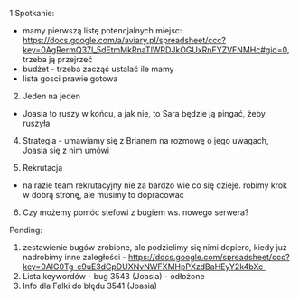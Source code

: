 1 Spotkanie:
- mamy pierwszą listę potencjalnych miejsc: https://docs.google.com/a/aviary.pl/spreadsheet/ccc?key=0AgRermQ37I_5dEtmMkRnaTlWRDJkOGUxRnFYZVFNMHc#gid=0, trzeba ją przejrzeć
- budżet - trzeba zacząć ustalać ile mamy
- lista gosci prawie gotowa

2. Jeden na jeden
- Joasia to ruszy w końcu, a jak nie, to Sara będzie ją pingać, żeby ruszyła

4. Strategia - umawiamy się z Brianem na rozmowę o jego uwagach, Joasia się z nim umówi

5. Rekrutacja
- na razie team rekrutacyjny nie za bardzo wie co się dzieje. robimy krok w dobrą stronę, ale musimy to dopracować

6. Czy możemy pomóc stefowi z bugiem ws. nowego serwera?


Pending:
1. zestawienie bugów zrobione, ale podzielimy się nimi dopiero, kiedy już nadrobimy inne zaległości - https://docs.google.com/spreadsheet/ccc?key=0AlG0Tg-c9uE3dGpDUXNvNWFXMHpPXzdBaHEyY2k4bXc 
2. Lista keywordów - bug 3543 (Joasia) - odłożone
3. Info dla Falki do błędu 3541 (Joasia)
